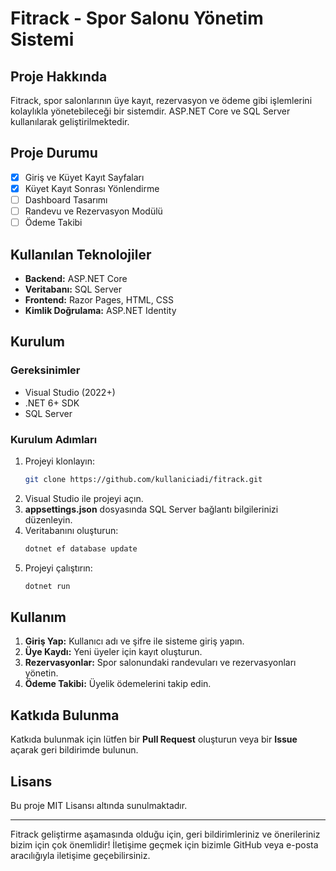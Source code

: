 # Fitrack - Spor Salonu Yönetim Sistemi

## Proje Hakkında
Fitrack, spor salonlarının üye kayıt, rezervasyon ve ödeme gibi işlemlerini kolaylıkla yönetebileceği bir sistemdir. ASP.NET Core ve SQL Server kullanılarak geliştirilmektedir.

## Proje Durumu
- [X] Giriş ve Küyet Kayıt Sayfaları
- [X] Küyet Kayıt Sonrası Yönlendirme
- [ ] Dashboard Tasarımı
- [ ] Randevu ve Rezervasyon Modülü
- [ ] Ödeme Takibi

## Kullanılan Teknolojiler
- **Backend:** ASP.NET Core
- **Veritabanı:** SQL Server
- **Frontend:** Razor Pages, HTML, CSS
- **Kimlik Doğrulama:** ASP.NET Identity

## Kurulum
### Gereksinimler
- Visual Studio (2022+)
- .NET 6+ SDK
- SQL Server

### Kurulum Adımları
1. Projeyi klonlayın:
   ```bash
   git clone https://github.com/kullaniciadi/fitrack.git
   ```
2. Visual Studio ile projeyi açın.
3. **appsettings.json** dosyasında SQL Server bağlantı bilgilerinizi düzenleyin.
4. Veritabanını oluşturun:
   ```bash
   dotnet ef database update
   ```
5. Projeyi çalıştırın:
   ```bash
   dotnet run
   ```

## Kullanım
1. **Giriş Yap:** Kullanıcı adı ve şifre ile sisteme giriş yapın.
2. **Üye Kaydı:** Yeni üyeler için kayıt oluşturun.
3. **Rezervasyonlar:** Spor salonundaki randevuları ve rezervasyonları yönetin.
4. **Ödeme Takibi:** Üyelik ödemelerini takip edin.

## Katkıda Bulunma
Katkıda bulunmak için lütfen bir **Pull Request** oluşturun veya bir **Issue** açarak geri bildirimde bulunun.

## Lisans
Bu proje MIT Lisansı altında sunulmaktadır.

---
Fitrack geliştirme aşamasında olduğu için, geri bildirimleriniz ve önerileriniz bizim için çok önemlidir! İletişime geçmek için bizimle GitHub veya e-posta aracılığıyla iletişime geçebilirsiniz.

